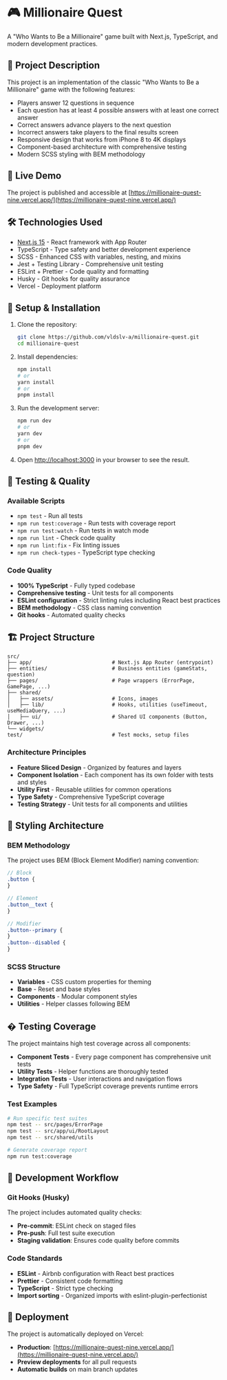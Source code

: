 # 🎮 Millionaire Quest

A "Who Wants to Be a Millionaire" game built with Next.js, TypeScript, and modern development practices.

## 📝 Project Description

This project is an implementation of the classic "Who Wants to Be a Millionaire" game with the following features:

- Players answer 12 questions in sequence
- Each question has at least 4 possible answers with at least one correct answer
- Correct answers advance players to the next question
- Incorrect answers take players to the final results screen
- Responsive design that works from iPhone 8 to 4K displays
- Component-based architecture with comprehensive testing
- Modern SCSS styling with BEM methodology

## 🚀 Live Demo

The project is published and accessible at [https://millionaire-quest-nine.vercel.app/](https://millionaire-quest-nine.vercel.app/)

## 🛠️ Technologies Used

- [Next.js 15](https://nextjs.org) - React framework with App Router
- TypeScript - Type safety and better development experience
- SCSS - Enhanced CSS with variables, nesting, and mixins
- Jest + Testing Library - Comprehensive unit testing
- ESLint + Prettier - Code quality and formatting
- Husky - Git hooks for quality assurance
- Vercel - Deployment platform

## 🔧 Setup & Installation

1. Clone the repository:

   ```bash
   git clone https://github.com/vldslv-a/millionaire-quest.git
   cd millionaire-quest
   ```

2. Install dependencies:

   ```bash
   npm install
   # or
   yarn install
   # or
   pnpm install
   ```

3. Run the development server:

   ```bash
   npm run dev
   # or
   yarn dev
   # or
   pnpm dev
   ```

4. Open [http://localhost:3000](http://localhost:3000) in your browser to see the result.

## 🧪 Testing & Quality

### Available Scripts

- `npm test` - Run all tests
- `npm run test:coverage` - Run tests with coverage report
- `npm run test:watch` - Run tests in watch mode
- `npm run lint` - Check code quality
- `npm run lint:fix` - Fix linting issues
- `npm run check-types` - TypeScript type checking

### Code Quality

- **100% TypeScript** - Fully typed codebase
- **Comprehensive testing** - Unit tests for all components
- **ESLint configuration** - Strict linting rules including React best practices
- **BEM methodology** - CSS class naming convention
- **Git hooks** - Automated quality checks

## 🏗️ Project Structure

```
src/
├── app/                          # Next.js App Router (entrypoint)
├── entities/                     # Business entities (gameStats, question)
├── pages/                        # Page wrappers (ErrorPage, GamePage, ...)
├── shared/
│   ├── assets/                   # Icons, images
│   ├── lib/                      # Hooks, utilities (useTimeout, useMediaQuery, ...)
│   ├── ui/                       # Shared UI components (Button, Drawer, ...)
└── widgets/
test/                             # Test mocks, setup files
```

### Architecture Principles

- **Feature Sliced Design** - Organized by features and layers
- **Component Isolation** - Each component has its own folder with tests and styles
- **Utility First** - Reusable utilities for common operations
- **Type Safety** - Comprehensive TypeScript coverage
- **Testing Strategy** - Unit tests for all components and utilities

## 🎨 Styling Architecture

### BEM Methodology

The project uses BEM (Block Element Modifier) naming convention:

```scss
// Block
.button {
}

// Element
.button__text {
}

// Modifier
.button--primary {
}
.button--disabled {
}
```

### SCSS Structure

- **Variables** - CSS custom properties for theming
- **Base** - Reset and base styles
- **Components** - Modular component styles
- **Utilities** - Helper classes following BEM

## � Testing Coverage

The project maintains high test coverage across all components:

- **Component Tests** - Every page component has comprehensive unit tests
- **Utility Tests** - Helper functions are thoroughly tested
- **Integration Tests** - User interactions and navigation flows
- **Type Safety** - Full TypeScript coverage prevents runtime errors

### Test Examples

```bash
# Run specific test suites
npm test -- src/pages/ErrorPage
npm test -- src/app/ui/RootLayout
npm test -- src/shared/utils

# Generate coverage report
npm run test:coverage
```

## 🔧 Development Workflow

### Git Hooks (Husky)

The project includes automated quality checks:

- **Pre-commit**: ESLint check on staged files
- **Pre-push**: Full test suite execution
- **Staging validation**: Ensures code quality before commits

### Code Standards

- **ESLint** - Airbnb configuration with React best practices
- **Prettier** - Consistent code formatting
- **TypeScript** - Strict type checking
- **Import sorting** - Organized imports with eslint-plugin-perfectionist

## 🚀 Deployment

The project is automatically deployed on Vercel:

- **Production**: [https://millionaire-quest-nine.vercel.app/](https://millionaire-quest-nine.vercel.app/)
- **Preview deployments** for all pull requests
- **Automatic builds** on main branch updates
